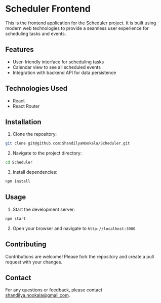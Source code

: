 # Scheduler Frontend

This is the frontend application for the Scheduler project. It is built using modern web technologies to provide a seamless user experience for scheduling tasks and events.

## Features

- User-friendly interface for scheduling tasks
- Calendar view to see all scheduled events
- Integration with backend API for data persistence

## Technologies Used

- React
- React Router

## Installation

1. Clone the repository:

```bash
git clone git@github.com:ShandilyaNookala/Scheduler.git
```

2. Navigate to the project directory:

```bash
cd Scheduler
```

3. Install dependencies:

```bash
npm install
```

## Usage

1. Start the development server:

```bash
npm start
```

2. Open your browser and navigate to `http://localhost:3000`.

## Contributing

Contributions are welcome! Please fork the repository and create a pull request with your changes.

## Contact

For any questions or feedback, please contact [shandilya.nookala@gmail.com](mailto:shandilya.nookala@gmail.com).
